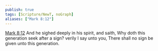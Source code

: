 ```yaml
---
publish: true
tags: [Scripture/NewT, noGraph]
aliases: ["Mark 8:12"]
---
```

[Mark 8:12](https://churchofjesuschrist.org/study/scriptures/nt/mark/8?lang=eng&id=p12#p12) And he sighed deeply in his spirit, and saith, Why doth this generation seek after a sign? verily I say unto you, There shall no sign be given unto this generation.
